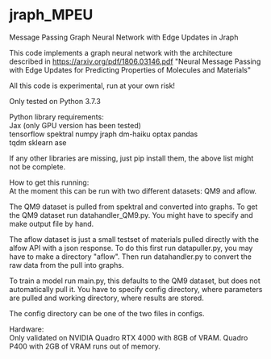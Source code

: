 # jraph_MPEU
Message Passing Graph Neural Network with Edge Updates in Jraph

This code implements a graph neural network with the architecture described in
https://arxiv.org/pdf/1806.03146.pdf
"Neural Message Passing with Edge Updates for
Predicting Properties of Molecules and Materials"

All this code is experimental, run at your own risk!

Only tested on Python 3.7.3

Python library requirements:  
Jax (only GPU version has been tested)  
tensorflow
spektral
numpy
jraph
dm-haiku
optax 
pandas  
tqdm
sklearn
ase

If any other libraries are missing, just pip install them, the above list might not be complete.

How to get this running:  
At the moment this can be run with two different datasets: QM9 and aflow.

The QM9 dataset is pulled from spektral and converted into graphs.
To get the QM9 dataset run datahandler_QM9.py. You might have to specify and make output file by hand.

The aflow dataset is just a small testset of materials pulled directly with the alfow API with a json response.
To do this first run datapuller.py, you may have to make a directory "aflow".
Then run datahandler.py to convert the raw data from the pull into graphs.

To train a model run main.py, this defaults to the QM9 dataset, but does not automatically pull it. You have to specify config directory, where parameters are pulled and working directory, where results are stored.

The config directory can be one of the two files in configs.

Hardware:  
Only validated on NVIDIA Quadro RTX 4000 with 8GB of VRAM. Quadro P400 with 2GB of VRAM runs out of memory.



